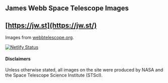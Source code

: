 ## James Webb Space Telescope Images

## [https://jw.st](https://jw.st/)

Images from [webbtelescope.org](https://webbtelescope.org/resource-gallery/images).

[![Netlify Status](https://api.netlify.com/api/v1/badges/2cbf1c82-ba06-465f-a26b-3784b1920d13/deploy-status)](https://app.netlify.com/sites/webb-vs-hubble/deploys)

#### Disclaimers

Unless otherwise stated, all images on the site were produced by NASA and the Space Telescope Science Institute (STScI).
